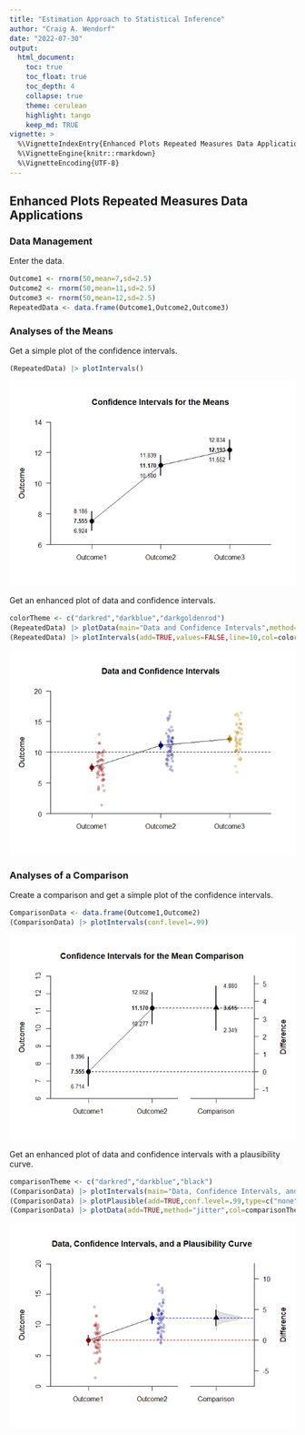 ```yaml
---
title: "Estimation Approach to Statistical Inference"
author: "Craig A. Wendorf"
date: "2022-07-30"
output:
  html_document:
    toc: true
    toc_float: true
    toc_depth: 4
    collapse: true
    theme: cerulean
    highlight: tango
    keep_md: TRUE
vignette: >
  %\VignetteIndexEntry{Enhanced Plots Repeated Measures Data Applications}
  %\VignetteEngine{knitr::rmarkdown}
  %\VignetteEncoding{UTF-8}
---
```






## Enhanced Plots Repeated Measures Data Applications

### Data Management

Enter the data.

```r
Outcome1 <- rnorm(50,mean=7,sd=2.5)
Outcome2 <- rnorm(50,mean=11,sd=2.5)
Outcome3 <- rnorm(50,mean=12,sd=2.5)
RepeatedData <- data.frame(Outcome1,Outcome2,Outcome3)
```

### Analyses of the Means

Get a simple plot of the confidence intervals.

```r
(RepeatedData) |> plotIntervals()
```

![](figures/Repeated-ConfidenceA-1.png)<!-- -->

Get an enhanced plot of data and confidence intervals.

```r
colorTheme <- c("darkred","darkblue","darkgoldenrod")
(RepeatedData) |> plotData(main="Data and Confidence Intervals",method="jitter",col=colorTheme)
(RepeatedData) |> plotIntervals(add=TRUE,values=FALSE,line=10,col=colorTheme)
```

![](figures/Repeated-ConfidenceB-1.png)<!-- -->

### Analyses of a Comparison

Create a comparison and get a simple plot of the confidence intervals.

```r
ComparisonData <- data.frame(Outcome1,Outcome2)
(ComparisonData) |> plotIntervals(conf.level=.99)
```

![](figures/Repeated-ConfidenceC-1.png)<!-- -->

Get an enhanced plot of data and confidence intervals with a plausibility curve.

```r
comparisonTheme <- c("darkred","darkblue","black")
(ComparisonData) |> plotIntervals(main="Data, Confidence Intervals, and a Plausibility Curve",conf.level=.99,ylim=c(0,20),values=FALSE,col=comparisonTheme)
(ComparisonData) |> plotPlausible(add=TRUE,conf.level=.99,type=c("none","none","right"),col=comparisonTheme)
(ComparisonData) |> plotData(add=TRUE,method="jitter",col=comparisonTheme)
```

![](figures/Repeated-ConfidenceD-1.png)<!-- -->
